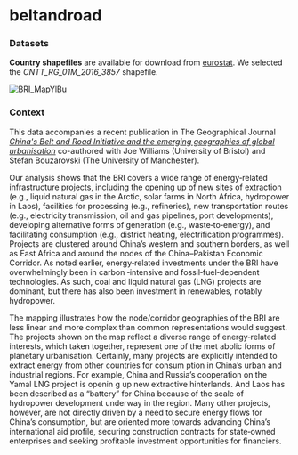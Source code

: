 # beltandroad

### Datasets

**Country shapefiles** are available for download from [eurostat](https://ec.europa.eu/eurostat/web/gisco/geodata/reference-data/administrative-units-statistical-units/countries). We selected the *CNTT_RG_01M_2016_3857* shapefile.

![BRI_MapYlBu](https://user-images.githubusercontent.com/57355504/97788350-3017eb00-1bb0-11eb-9de8-437d005db480.png)

### Context

This data accompanies a recent publication in The Geographical Journal [*China's Belt and Road Initiative and the emerging geographies of global urbanisation*](https://rgs-ibg.onlinelibrary.wiley.com/doi/abs/10.1111/geoj.12332) co-authored with Joe Williams (University of Bristol) and Stefan Bouzarovski (The University of Manchester). 

Our analysis shows that the BRI covers a wide range of energy‐related infrastructure projects, including the opening up
of new sites of extraction (e.g., liquid natural gas in the Arctic, solar farms in North Africa, hydropower in Laos), facilities for processing (e.g., refineries), new transportation routes (e.g., electricity transmission, oil and gas pipelines, port developments), developing alternative forms of generation (e.g., waste‐to‐energy), and facilitating consumption (e.g., district heating, electrification programmes). Projects are clustered around China’s western and southern borders, as well as East Africa and around the nodes of the China–Pakistan Economic Corridor. As noted earlier, energy‐related investments under the BRI have overwhelmingly been in carbon ‐intensive and fossil‐fuel‐dependent technologies. As such, coal and liquid natural gas (LNG) projects are dominant, but there has also been investment in renewables, notably hydropower. 

The mapping illustrates how the node/corridor geographies of the BRI are less linear and more complex than common representations would suggest. The projects shown on the map reflect a diverse range of energy‐related interests, which taken together, represent one of the met abolic forms of planetary urbanisation. Certainly, many projects are explicitly intended to extract energy from other countries for consum ption in China’s urban and industrial regions. For example, China and Russia’s cooperation on the Yamal LNG project is openin g up new extractive hinterlands. And Laos has been
described as a “battery” for China because of the scale of hydropower development underway in the region. Many other projects, however, are not directly driven by a need to secure energy flows for China’s consumption, but are oriented more towards advancing China’s international aid profile, securing construction contracts for state‐owned
enterprises and seeking profitable investment opportunities for financiers.

